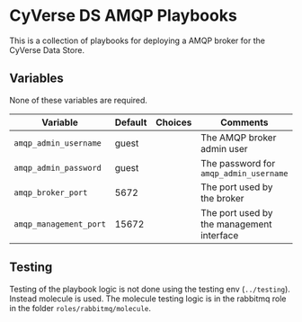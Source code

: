 # CyVerse DS AMQP Playbooks

This is a collection of playbooks for deploying a AMQP broker for the CyVerse Data Store.

## Variables

None of these variables are required.

Variable               | Default | Choices | Comments
---------------------- | ------- | ------- | --------
`amqp_admin_username`  | guest   |         | The AMQP broker admin user
`amqp_admin_password`  | guest   |         | The password for `amqp_admin_username`
`amqp_broker_port`     | 5672    |         | The port used by the broker
`amqp_management_port` | 15672   |         | The port used by the management interface

## Testing

Testing of the playbook logic is not done using the testing env (`../testing`). Instead molecule is
used. The molecule testing logic is in the rabbitmq role in the folder `roles/rabbitmq/molecule`.
